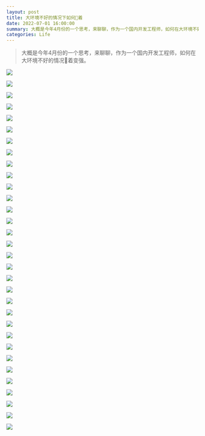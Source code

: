 ```yaml
---
layout: post
title: 大环境不好的情况下如何🐶着
date: 2022-07-01 16:00:00
summary: 大概是今年4月份的一个思考，来聊聊，作为一个国内开发工程师，如何在大环境不好的情况🐶着变强。
categories: Life
---
```


> 大概是今年4月份的一个思考，来聊聊，作为一个国内开发工程师，如何在大环境不好的情况🐶着变强。

![](../images/gou/1.png)

![](/images/gou/2.png)

![](/images/gou/3.png)

![](/images/gou/4.png)

![](/images/gou/5.png)

![](/images/gou/6.png)

![](/images/gou/7.png)

![](/images/gou/8.png)

![](/images/gou/9.png)

![](/images/gou/10.png)

![](/images/gou/11.png)

![](/images/gou/12.png)

![](/images/gou/13.png)

![](/images/gou/14.png)

![](/images/gou/15.png)

![](/images/gou/16.png)

![](/images/gou/17.png)

![](/images/gou/18.png)

![](/images/gou/19.png)

![](/images/gou/20.png)

![](/images/gou/21.png)

![](/images/gou/22.png)

![](/images/gou/23.png)

![](/images/gou/24.png)

![](/images/gou/25.png)

![](/images/gou/26.png)

![](/images/gou/27.png)

![](/images/gou/28.png)

![](/images/gou/29.png)

![](/images/gou/30.png)

![](/images/gou/31.png)

![](/images/gou/32.png)
